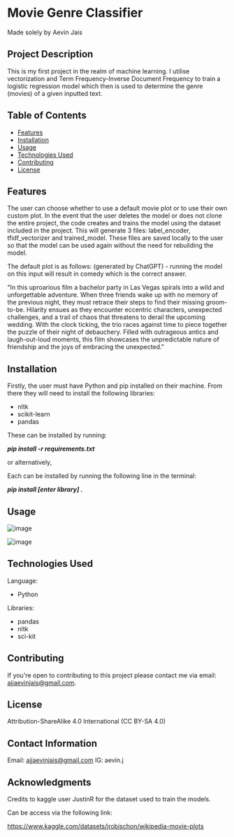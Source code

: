 # Movie Genre Classifier

Made solely by Aevin Jais

## Project Description

This is my first project in the realm of machine learning. I utilise vectorization and Term Frequency-Inverse Document Frequency to train a logistic regression model which then is used to determine the genre (movies) of a given inputted text.

## Table of Contents

- [Features](#features)
- [Installation](#installation)
- [Usage](#Usage)
- [Technologies Used](#technologies-used)
- [Contributing](#contributing)
- [License](#license)

## Features

The user can choose whether to use a default movie plot or to use their own custom plot. In the event that the user deletes the model or does not clone the entire project, the code creates and trains the model using the dataset included in the project. This will generate 3 files: label_encoder, tfidf_vectorizer and trained_model. These files are saved locally to the user so that the model can be used again without the need for rebuilding the model.

The default plot is as follows: (generated by ChatGPT) - running the model on this input will result in comedy which is the correct answer.

"In this uproarious film a bachelor party in Las Vegas spirals into a wild and unforgettable adventure. When three friends wake up with no memory of the previous night, they must retrace their steps to find their missing groom-to-be. Hilarity ensues as they encounter eccentric characters, unexpected challenges, and a trail of chaos that threatens to derail the upcoming wedding. With the clock ticking, the trio races against time to piece together the puzzle of their night of debauchery. Filled with outrageous antics and laugh-out-loud moments, this film showcases the unpredictable nature of friendship and the joys of embracing the unexpected."

## Installation

Firstly, the user must have Python and pip installed on their machine. From there they will need to install the following libraries:

- nltk
- scikit-learn
- pandas

These can be installed by running:

***pip install -r requirements.txt***

or alternatively,

Each can be installed by running the following line in the terminal: 

***pip install [enter library] .***

## Usage

![image](https://github.com/aevinj/MovieGenreClassifier/assets/64698098/5702a3e8-5c87-4f3a-82dd-52049cb76c68)

![image](https://github.com/aevinj/MovieGenreClassifier/assets/64698098/aa05fb8e-693b-4c4f-8b40-511cd6afa4b1)

## Technologies Used

Language:
 - Python

Libraries:
 - pandas
 - nltk
 - sci-kit

## Contributing

If you're open to contributing to this project please contact me via email: ajjaevinjais@gmail.com.

## License

Attribution-ShareAlike 4.0 International (CC BY-SA 4.0)

## Contact Information

Email: ajjaevinjais@gmail.com
IG: aevin.j

## Acknowledgments

Credits to kaggle user JustinR for the dataset used to train the models.

Can be access via the following link:

https://www.kaggle.com/datasets/jrobischon/wikipedia-movie-plots
